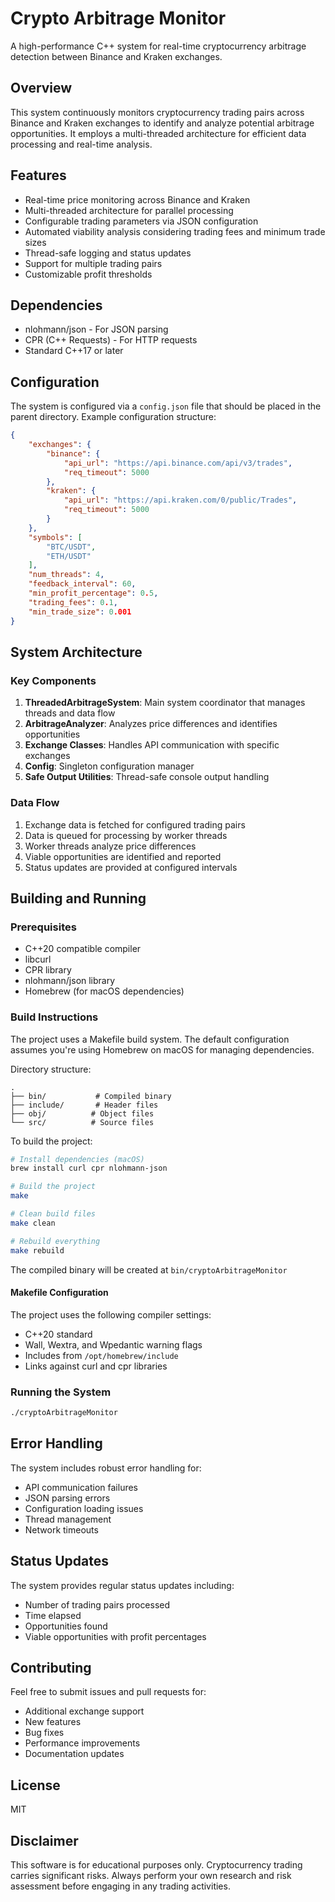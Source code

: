 # Crypto Arbitrage Monitor

A high-performance C++ system for real-time cryptocurrency arbitrage detection between Binance and Kraken exchanges.

## Overview

This system continuously monitors cryptocurrency trading pairs across Binance and Kraken exchanges to identify and analyze potential arbitrage opportunities. It employs a multi-threaded architecture for efficient data processing and real-time analysis.

## Features

- Real-time price monitoring across Binance and Kraken
- Multi-threaded architecture for parallel processing
- Configurable trading parameters via JSON configuration
- Automated viability analysis considering trading fees and minimum trade sizes
- Thread-safe logging and status updates
- Support for multiple trading pairs
- Customizable profit thresholds

## Dependencies

- nlohmann/json - For JSON parsing
- CPR (C++ Requests) - For HTTP requests
- Standard C++17 or later

## Configuration

The system is configured via a `config.json` file that should be placed in the parent directory. Example configuration structure:

```json
{
    "exchanges": {
        "binance": {
            "api_url": "https://api.binance.com/api/v3/trades",
            "req_timeout": 5000
        },
        "kraken": {
            "api_url": "https://api.kraken.com/0/public/Trades",
            "req_timeout": 5000
        }
    },
    "symbols": [
        "BTC/USDT",
        "ETH/USDT"
    ],
    "num_threads": 4,
    "feedback_interval": 60,
    "min_profit_percentage": 0.5,
    "trading_fees": 0.1,
    "min_trade_size": 0.001
}
```

## System Architecture

### Key Components

1. **ThreadedArbitrageSystem**: Main system coordinator that manages threads and data flow
2. **ArbitrageAnalyzer**: Analyzes price differences and identifies opportunities
3. **Exchange Classes**: Handles API communication with specific exchanges
4. **Config**: Singleton configuration manager
5. **Safe Output Utilities**: Thread-safe console output handling

### Data Flow

1. Exchange data is fetched for configured trading pairs
2. Data is queued for processing by worker threads
3. Worker threads analyze price differences
4. Viable opportunities are identified and reported
5. Status updates are provided at configured intervals

## Building and Running

### Prerequisites

- C++20 compatible compiler
- libcurl
- CPR library
- nlohmann/json library
- Homebrew (for macOS dependencies)

### Build Instructions

The project uses a Makefile build system. The default configuration assumes you're using Homebrew on macOS for managing dependencies.

Directory structure:
```
.
├── bin/           # Compiled binary
├── include/       # Header files
├── obj/          # Object files
└── src/          # Source files
```

To build the project:

```bash
# Install dependencies (macOS)
brew install curl cpr nlohmann-json

# Build the project
make

# Clean build files
make clean

# Rebuild everything
make rebuild
```

The compiled binary will be created at `bin/cryptoArbitrageMonitor`

#### Makefile Configuration

The project uses the following compiler settings:
- C++20 standard
- Wall, Wextra, and Wpedantic warning flags
- Includes from `/opt/homebrew/include`
- Links against curl and cpr libraries

### Running the System

```bash
./cryptoArbitrageMonitor
```

## Error Handling

The system includes robust error handling for:
- API communication failures
- JSON parsing errors
- Configuration loading issues
- Thread management
- Network timeouts

## Status Updates

The system provides regular status updates including:
- Number of trading pairs processed
- Time elapsed
- Opportunities found
- Viable opportunities with profit percentages

## Contributing

Feel free to submit issues and pull requests for:
- Additional exchange support
- New features
- Bug fixes
- Performance improvements
- Documentation updates

## License

MIT

## Disclaimer

This software is for educational purposes only. Cryptocurrency trading carries significant risks. Always perform your own research and risk assessment before engaging in any trading activities.
